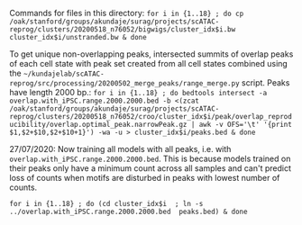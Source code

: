Commands for files in this directory:
`for i in {1..18} ; do cp /oak/stanford/groups/akundaje/surag/projects/scATAC-reprog/clusters/20200518_n76052/bigwigs/cluster_idx$i.bw cluster_idx$i/unstranded.bw & done`

To get unique non-overlapping peaks, intersected summits of overlap peaks of each cell state with peak set created from all cell states combined using the `~/kundajelab/scATAC-reprog/src/processing/20200502_merge_peaks/range_merge.py` script. Peaks have length 2000 bp.:
`for i in {1..18} ; do bedtools intersect -a overlap.with_iPSC.range.2000.2000.bed -b <(zcat /oak/stanford/groups/akundaje/surag/projects/scATAC-reprog/clusters/20200518_n76052/croo/cluster_idx$i/peak/overlap_reproducibility/overlap.optimal_peak.narrowPeak.gz | awk -v OFS='\t' '{print $1,$2+$10,$2+$10+1}') -wa -u > cluster_idx$i/peaks.bed & done`

27/07/2020:
Now training all models with all peaks, i.e. with `overlap.with_iPSC.range.2000.2000.bed`. This is because models trained on their peaks only have a minimum count across all samples and can't predict loss of counts when motifs are disturbed in peaks with lowest number of counts.

`for i in {1..18} ; do (cd cluster_idx$i  ; ln -s ../overlap.with_iPSC.range.2000.2000.bed  peaks.bed) & done`
